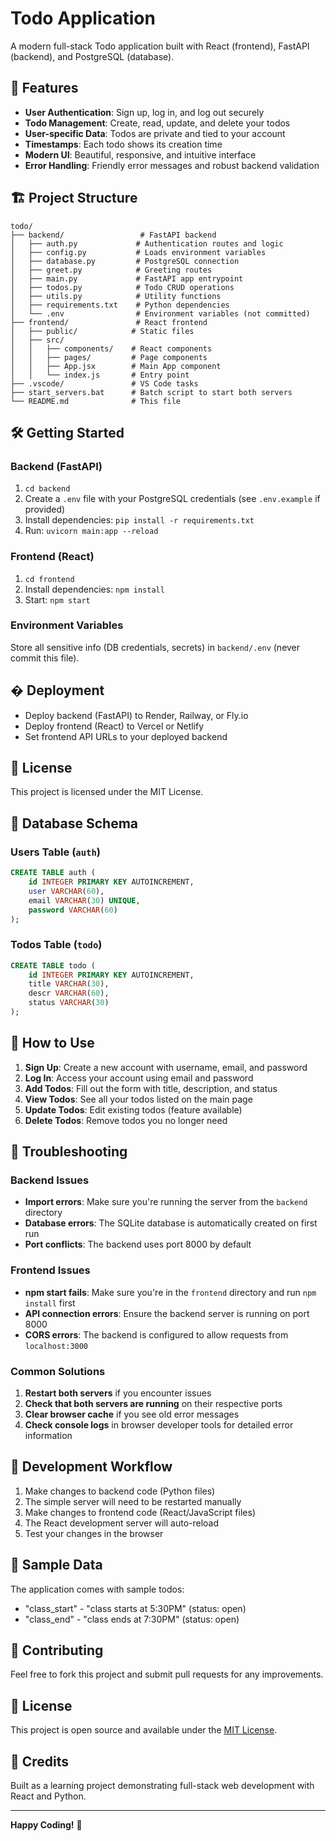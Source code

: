 
# Todo Application

A modern full-stack Todo application built with React (frontend), FastAPI (backend), and PostgreSQL (database).

## 🚀 Features

- **User Authentication**: Sign up, log in, and log out securely
- **Todo Management**: Create, read, update, and delete your todos
- **User-specific Data**: Todos are private and tied to your account
- **Timestamps**: Each todo shows its creation time
- **Modern UI**: Beautiful, responsive, and intuitive interface
- **Error Handling**: Friendly error messages and robust backend validation

## 🏗️ Project Structure

```
todo/
├── backend/                 # FastAPI backend
│   ├── auth.py             # Authentication routes and logic
│   ├── config.py           # Loads environment variables
│   ├── database.py         # PostgreSQL connection
│   ├── greet.py            # Greeting routes
│   ├── main.py             # FastAPI app entrypoint
│   ├── todos.py            # Todo CRUD operations
│   ├── utils.py            # Utility functions
│   ├── requirements.txt    # Python dependencies
│   └── .env                # Environment variables (not committed)
├── frontend/               # React frontend
│   ├── public/            # Static files
│   ├── src/
│   │   ├── components/    # React components
│   │   ├── pages/         # Page components
│   │   ├── App.jsx        # Main App component
│   │   └── index.js       # Entry point
├── .vscode/               # VS Code tasks
├── start_servers.bat      # Batch script to start both servers
└── README.md              # This file
```

## 🛠️ Getting Started

### Backend (FastAPI)
1. `cd backend`
2. Create a `.env` file with your PostgreSQL credentials (see `.env.example` if provided)
3. Install dependencies: `pip install -r requirements.txt`
4. Run: `uvicorn main:app --reload`

### Frontend (React)
1. `cd frontend`
2. Install dependencies: `npm install`
3. Start: `npm start`

### Environment Variables
Store all sensitive info (DB credentials, secrets) in `backend/.env` (never commit this file).

## � Deployment

- Deploy backend (FastAPI) to Render, Railway, or Fly.io
- Deploy frontend (React) to Vercel or Netlify
- Set frontend API URLs to your deployed backend

## 📄 License

This project is licensed under the MIT License.

## 💾 Database Schema

### Users Table (`auth`)
```sql
CREATE TABLE auth (
    id INTEGER PRIMARY KEY AUTOINCREMENT,
    user VARCHAR(60),
    email VARCHAR(30) UNIQUE,
    password VARCHAR(60)
);
```

### Todos Table (`todo`)
```sql
CREATE TABLE todo (
    id INTEGER PRIMARY KEY AUTOINCREMENT,
    title VARCHAR(30),
    descr VARCHAR(60),
    status VARCHAR(30)
);
```

## 🎯 How to Use

1. **Sign Up**: Create a new account with username, email, and password
2. **Log In**: Access your account using email and password
3. **Add Todos**: Fill out the form with title, description, and status
4. **View Todos**: See all your todos listed on the main page
5. **Update Todos**: Edit existing todos (feature available)
6. **Delete Todos**: Remove todos you no longer need

## 🐛 Troubleshooting

### Backend Issues
- **Import errors**: Make sure you're running the server from the `backend` directory
- **Database errors**: The SQLite database is automatically created on first run
- **Port conflicts**: The backend uses port 8000 by default

### Frontend Issues
- **npm start fails**: Make sure you're in the `frontend` directory and run `npm install` first
- **API connection errors**: Ensure the backend server is running on port 8000
- **CORS errors**: The backend is configured to allow requests from `localhost:3000`

### Common Solutions
1. **Restart both servers** if you encounter issues
2. **Check that both servers are running** on their respective ports
3. **Clear browser cache** if you see old error messages
4. **Check console logs** in browser developer tools for detailed error information

## 🔄 Development Workflow

1. Make changes to backend code (Python files)
2. The simple server will need to be restarted manually
3. Make changes to frontend code (React/JavaScript files)
4. The React development server will auto-reload
5. Test your changes in the browser

## 📝 Sample Data

The application comes with sample todos:
- "class_start" - "class starts at 5:30PM" (status: open)
- "class_end" - "class ends at 7:30PM" (status: open)

## 🤝 Contributing

Feel free to fork this project and submit pull requests for any improvements.

## 📄 License

This project is open source and available under the [MIT License](LICENSE).

## 🎉 Credits

Built as a learning project demonstrating full-stack web development with React and Python.

---

**Happy Coding!** 🚀
